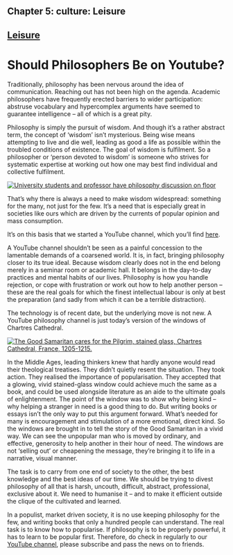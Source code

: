 Chapter  5: culture: Leisure
---------------------------

[Leisure](../category/culture/leisure-2/index.html)
---------------------------------------------------

Should Philosophers Be on Youtube?
==================================

Traditionally, philosophy has been nervous around the idea of communication. Reaching out has not been high on the agenda. Academic philosophers have frequently erected barriers to wider participation: abstruse vocabulary and hypercomplex arguments have seemed to guarantee intelligence – all of which is a great pity.

<span class="s1">Philosophy is simply the pursuit of wisdom. And though it’s a rather abstract term, the concept of ‘wisdom’ isn’t mysterious. Being wise means attempting to live and die well, leading as good a life as possible within the troubled conditions of existence. The goal of wisdom is fulfilment. So a philosopher or ‘person devoted to wisdom’ is someone who strives for systematic expertise at working out how one may best find individual and collective fulfilment.</span>

[![University students and professor have philosophy discussion on floor](http://i1.wp.com/www.thebookoflife.org/wp-content/uploads/2014/11/philoclass.jpeg?resize=555%2C375)](http://i2.wp.com/www.thebookoflife.org/wp-content/uploads/2014/11/philoclass.jpeg)

<span class="s1">That’s why there is always a need to make wisdom widespread: something for the many, not just for the few. It’s a need that is especially great in societies like ours which are driven by the currents of popular opinion and mass consumption.</span>

<span class="s1">It’s on this basis that we started a YouTube channel, which you’ll find [here](https://www.youtube.com/theschooloflifetv).</span>

<span class="s1">A YouTube channel shouldn’t be seen as a painful concession to the lamentable demands of a coarsened world. It is, in fact, bringing philosophy closer to its true ideal. Because wisdom clearly does not in the end belong merely in a seminar room or academic hall. It belongs in the day-to-day practices and mental habits of our lives. Philosophy is how you handle rejection, or cope with frustration or work out how to help another person – these are the real goals for which the finest intellectual labour is only at best the preparation (and sadly from which it can be a terrible distraction).</span>

<span class="s1">The technology is of recent date, but the underlying move is not new. A YouTube philosophy channel is just today’s version of the windows of Chartres Cathedral.</span>

[![The Good Samaritan cares for the Pilgrim, stained glass, Chartres Cathedral, France, 1205-1215.](http://i1.wp.com/www.thebookoflife.org/wp-content/uploads/2014/11/window.jpeg?resize=635%2C404)](http://i1.wp.com/www.thebookoflife.org/wp-content/uploads/2014/11/window.jpeg)

<span class="s1">In the Middle Ages, leading thinkers knew that hardly anyone would read their theological treatises. They didn’t quietly resent the situation. They took action. They realised the importance of popularisation. They accepted that a glowing, vivid stained-glass window could achieve much the same as a book, and could be used alongside literature as an aide to the ultimate goals of enlightenment. The point of the window was to show why being kind – why helping a stranger in need is a good thing to do. But writing books or essays isn’t the only way to put this argument forward. What’s needed for many is encouragement and stimulation of a more emotional, direct kind. So the windows are brought in to tell the story of the Good Samaritan in a vivid way. We can see the unpopular man who is moved by ordinary, and effective, generosity to help another in their hour of need. The windows are not ‘selling out’ or cheapening the message, they’re bringing it to life in a narrative, visual manner.</span>

<span class="s1">The task is to carry from one end of society to the other, the best knowledge and the best ideas of our time. We should be trying to divest philosophy of all that is harsh, uncouth, difficult, abstract, professional, exclusive about it. We need to humanise it – and to make it efficient outside the clique of the cultivated and learned.</span>

In a populist, market driven society, it is no use keeping philosophy for the few, and writing books that only a hundred people can understand. The real task is to know how to popularise. If philosophy is to be properly powerful, it has to learn to be popular first. Therefore, do check in regularly to our [YouTube channel](https://www.youtube.com/theschooloflifetv), please subscribe and pass the news on to friends.

